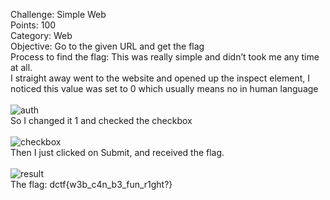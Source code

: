 Challenge: Simple Web
<br>
Points: 100
<br>
Category: Web
<br>
Objective: Go to the given URL and get the flag
<br>
Process to find the flag: This was really simple and didn’t took me any time at all.
<br>
I straight away went to the website and opened up the inspect element, I noticed this value was set to 0 which usually means no in human language
<br><br>
![auth](https://github.com/thirty2/CTF-Writeups/blob/master/2021/dCTF/web/Simple-web/auth.png)
<br>
So I changed it 1 and checked the checkbox
<br><br>
![checkbox](https://github.com/thirty2/CTF-Writeups/blob/master/2021/dCTF/web/Simple-web/checkbox.png)
<br>
Then I just clicked on Submit, and received the flag.
<br><br>
![result](https://github.com/thirty2/CTF-Writeups/blob/master/2021/dCTF/web/Simple-web/result.png)
<br>
The flag: dctf{w3b_c4n_b3_fun_r1ght?}
